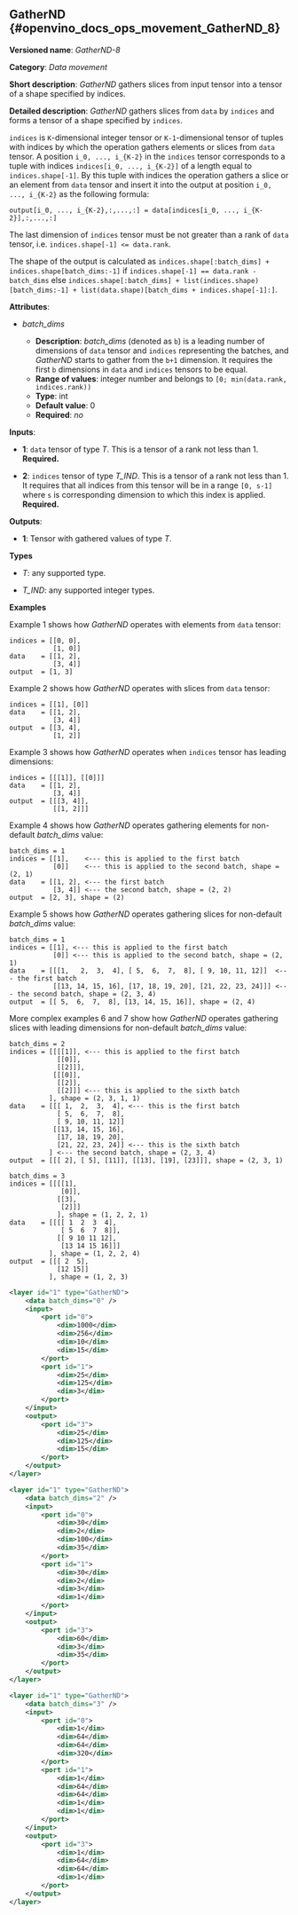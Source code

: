 ## GatherND <a name="GatherND"></a> {#openvino_docs_ops_movement_GatherND_8}

**Versioned name**: *GatherND-8*

**Category**: *Data movement*

**Short description**: *GatherND* gathers slices from input tensor into a tensor of a shape specified by indices.

**Detailed description**: *GatherND* gathers slices from `data` by `indices` and forms a tensor of a shape specified by `indices`.

`indices` is `K`-dimensional integer tensor or `K-1`-dimensional tensor of tuples with indices by which the operation gathers elements or slices
from `data` tensor. A position `i_0, ..., i_{K-2}` in the `indices` tensor corresponds to a tuple with indices `indices[i_0, ..., i_{K-2}]`
of a length equal to `indices.shape[-1]`. By this tuple with indices the operation gathers a slice or an element from `data` tensor and
insert it into the output at position `i_0, ..., i_{K-2}` as the following formula:

`output[i_0, ..., i_{K-2},:,...,:] = data[indices[i_0, ..., i_{K-2}],:,...,:]`

The last dimension of `indices` tensor must be not greater than a rank of `data` tensor, i.e. `indices.shape[-1] <= data.rank`.

The shape of the output is calculated as `indices.shape[:batch_dims] + indices.shape[batch_dims:-1]`
if `indices.shape[-1] == data.rank - batch_dims`  else `indices.shape[:batch_dims] + list(indices.shape)[batch_dims:-1] + list(data.shape)[batch_dims + indices.shape[-1]:]`.

**Attributes**:

* *batch_dims*

  * **Description**: *batch_dims* (denoted as `b`) is a leading number of dimensions of `data` tensor and `indices` representing the batches,
and *GatherND* starts to gather from the `b+1` dimension.
It requires the first `b` dimensions in `data` and `indices` tensors to be equal.
  * **Range of values**: integer number and belongs to `[0; min(data.rank, indices.rank))`
  * **Type**: int
  * **Default value**: 0
  * **Required**: *no*


**Inputs**:

* **1**: `data` tensor of type *T*. This is a tensor of a rank not less than 1. **Required.**

* **2**: `indices` tensor of type *T_IND*. This is a tensor of a rank not less than 1.
It requires that all indices from this tensor will be in a range `[0, s-1]` where `s` is corresponding dimension to which this index is applied.
**Required.**


**Outputs**:

* **1**: Tensor with gathered values of type *T*.

**Types**

* *T*: any supported type.

* *T_IND*: any supported integer types.



**Examples**

Example 1 shows how *GatherND* operates with elements from `data` tensor:

```
indices = [[0, 0],
           [1, 0]]
data    = [[1, 2],
           [3, 4]]
output  = [1, 3]
```

Example 2 shows how *GatherND* operates with slices from `data` tensor:

```
indices = [[1], [0]]
data    = [[1, 2],
           [3, 4]]
output  = [[3, 4],
           [1, 2]]
```

Example 3 shows how *GatherND* operates when `indices` tensor has leading dimensions:

```
indices = [[[1]], [[0]]]
data    = [[1, 2],
           [3, 4]]
output  = [[[3, 4]],
           [[1, 2]]]
```

Example 4 shows how *GatherND* operates gathering elements for non-default *batch_dims* value:

```
batch_dims = 1
indices = [[1],    <--- this is applied to the first batch
           [0]]    <--- this is applied to the second batch, shape = (2, 1)
data    = [[1, 2], <--- the first batch
           [3, 4]] <--- the second batch, shape = (2, 2)
output  = [2, 3], shape = (2)
```

Example 5 shows how *GatherND* operates gathering slices for non-default *batch_dims* value:

```
batch_dims = 1
indices = [[1], <--- this is applied to the first batch
           [0]] <--- this is applied to the second batch, shape = (2, 1)
data    = [[[1,   2,  3,  4], [ 5,  6,  7,  8], [ 9, 10, 11, 12]]  <--- the first batch
           [[13, 14, 15, 16], [17, 18, 19, 20], [21, 22, 23, 24]]] <--- the second batch, shape = (2, 3, 4)
output  = [[ 5,  6,  7,  8], [13, 14, 15, 16]], shape = (2, 4)
```

More complex examples 6 and 7 show how *GatherND* operates gathering slices with leading dimensions for non-default *batch_dims* value:

```
batch_dims = 2
indices = [[[[1]], <--- this is applied to the first batch
            [[0]],
            [[2]]],
           [[[0]],
            [[2]],
            [[2]]] <--- this is applied to the sixth batch
          ], shape = (2, 3, 1, 1)
data    = [[[ 1,  2,  3,  4], <--- this is the first batch
            [ 5,  6,  7,  8],
            [ 9, 10, 11, 12]]
           [[13, 14, 15, 16],
            [17, 18, 19, 20],
            [21, 22, 23, 24]] <--- this is the sixth batch
          ] <--- the second batch, shape = (2, 3, 4)
output  = [[[ 2], [ 5], [11]], [[13], [19], [23]]], shape = (2, 3, 1)

```

```
batch_dims = 3
indices = [[[[1],
             [0]],
            [[3],
             [2]]]
            ], shape = (1, 2, 2, 1)
data    = [[[[ 1  2  3  4],
             [ 5  6  7  8]],
            [[ 9 10 11 12],
             [13 14 15 16]]]
          ], shape = (1, 2, 2, 4)
output  = [[[ 2  5],
            [12 15]]
          ], shape = (1, 2, 3)
```

```xml
<layer id="1" type="GatherND">
    <data batch_dims="0" />
    <input>
        <port id="0">
            <dim>1000</dim>
            <dim>256</dim>
            <dim>10</dim>
            <dim>15</dim>
        </port>
        <port id="1">
            <dim>25</dim>
            <dim>125</dim>
            <dim>3</dim>
        </port>
    </input>
    <output>
        <port id="3">
            <dim>25</dim>
            <dim>125</dim>
            <dim>15</dim>
        </port>
    </output>
</layer>
```

```xml
<layer id="1" type="GatherND">
    <data batch_dims="2" />
    <input>
        <port id="0">
            <dim>30</dim>
            <dim>2</dim>
            <dim>100</dim>
            <dim>35</dim>
        </port>
        <port id="1">
            <dim>30</dim>
            <dim>2</dim>
            <dim>3</dim>
            <dim>1</dim>
        </port>
    </input>
    <output>
        <port id="3">
            <dim>60</dim>
            <dim>3</dim>
            <dim>35</dim>
        </port>
    </output>
</layer>
```

```xml
<layer id="1" type="GatherND">
    <data batch_dims="3" />
    <input>
        <port id="0">
            <dim>1</dim>
            <dim>64</dim>
            <dim>64</dim>
            <dim>320</dim>
        </port>
        <port id="1">
            <dim>1</dim>
            <dim>64</dim>
            <dim>64</dim>
            <dim>1</dim>          
            <dim>1</dim>
        </port>
    </input>
    <output>
        <port id="3">
            <dim>1</dim>
            <dim>64</dim>
            <dim>64</dim>
            <dim>1</dim>
        </port>
    </output>
</layer>
```

